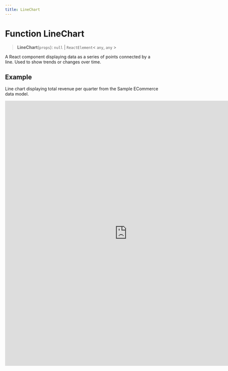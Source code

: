 ```yaml
---
title: LineChart
---
```


# Function LineChart

> **LineChart**(`props`): `null` \| `ReactElement`\< `any`, `any` \>

A React component displaying data as a series of points connected by a line. Used to show trends or changes over time.

## Example

Line chart displaying total revenue per quarter from the Sample ECommerce data model.

<iframe
 src='https://csdk-playground.sisense.com/?example=charts%2Fline-chart&mode=docs'
 width=800
 height=870
 style='border:none;'
/>

Additional Line Chart examples:

- [Curved Line Chart](https://www.sisense.com/platform/compose-sdk/playground/?example=charts%2Fline-chart-spline)
- [Styled Line Chart](https://www.sisense.com/platform/compose-sdk/playground/?example=charts%2Fline-chart-styled)

## Parameters

| Parameter | Type | Description |
| :------ | :------ | :------ |
| `props` | [`LineChartProps`](../interfaces/interface.LineChartProps.md) | Line chart properties |

## Returns

`null` \| `ReactElement`\< `any`, `any` \>

Line Chart component

